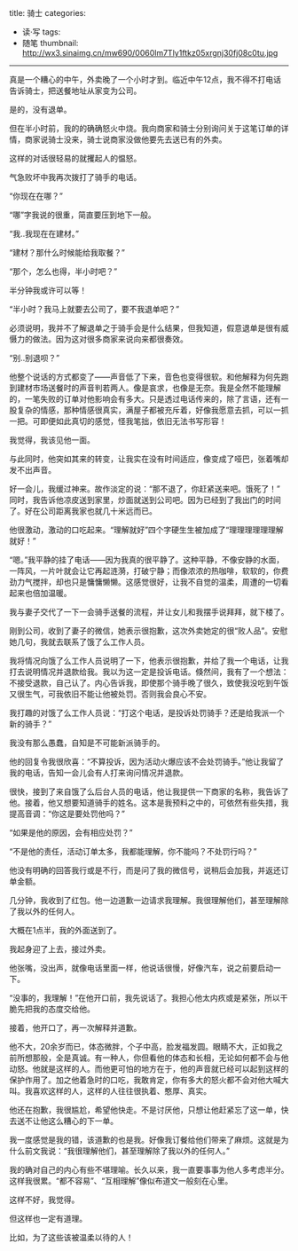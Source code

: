 title: 骑士
categories:
- 读·写
tags:
- 随笔
thumbnail: http://wx3.sinaimg.cn/mw690/0060lm7Tly1ftkz05xrgnj30fj08c0tu.jpg
---
真是一个糟心的中午，外卖晚了一个小时才到。临近中午12点，我不得不打电话告诉骑士，把送餐地址从家变为公司。

是的，没有退单。

但在半小时前，我的的确确怒火中烧。我向商家和骑士分别询问关于这笔订单的详情，商家说骑士没来，骑士说商家没做他要先去送已有的外卖。

这样的对话很轻易的就攫起人的愠怒。

气急败坏中我再次拨打了骑手的电话。

“你现在在哪？”

“哪”字我说的很重，简直要压到地下一般。

“我..我现在在建材。”

“建材？那什么时候能给我取餐？”

“那个，怎么也得，半小时吧？”

半分钟我或许可以等！

“半小时？我马上就要去公司了，要不我退单吧？”

必须说明，我并不了解退单之于骑手会是什么结果，但我知道，假意退单是很有威慑力的做法。因为这对很多商家来说向来都很奏效。

“别..别退呗？”

他整个说话的方式都变了——声音低了下来，音色也变得很软。和他解释为何先跑到建材市场送餐时的声音判若两人。像是哀求，也像是无奈。我是全然不能理解的，一笔失败的订单对他影响会有多大。只是透过电话传来的，除了言语，还有一股复杂的情感，那种情感很真实，满屋子都被充斥着，好像我愿意去抓，可以一抓一把。可即便如此真切的感觉，怪我笔拙，依旧无法书写形容！

我觉得，我该见他一面。

与此同时，他突如其来的转变，让我实在没有时间适应，像变成了哑巴，张着嘴却发不出声音。

好一会儿，我缓过神来。故作淡定的说：“那不退了，你赶紧送来吧。饿死了！” 同时，我告诉他凉皮送到家里，炒面就送到公司吧。因为已经到了我出门的时间了。好在公司距离我家也就几十米远而已。

他很激动，激动的口吃起来。“理解就好”四个字硬生生被加成了“理理理理理理解就好！”

“嗯。”我平静的挂了电话——因为我真的很平静了。这种平静，不像安静的水面，一阵风，一片叶就会让它再起涟漪，打破宁静；而像浓浓的热咖啡，软软的，你费劲力气搅拌，却也只是慵慵懒懒。这感觉很好，让我不自觉的温柔，周遭的一切看起来也倍加温暖。

我与妻子交代了一下一会骑手送餐的流程，并让女儿和我摆手说拜拜，就下楼了。

刚到公司，收到了妻子的微信，她表示很抱歉，这次外卖她定的很“败人品”。安慰她几句，我就去联系了饿了么工作人员。

我将情况向饿了么工作人员说明了一下，他表示很抱歉，并给了我一个电话，让我打去说明情况并退款给我。我以为这一定是投诉电话。倏然间，我有了一个想法：不接受退款，自己认了。内心告诉我，即使那个骑手晚了很久，致使我没吃到午饭又很生气，可我依旧不能让他被处罚。否则我会良心不安。

我打趣的对饿了么工作人员说：“打这个电话，是投诉处罚骑手？还是给我派一个新的骑手？”

我没有那么愚蠢，自知是不可能新派骑手的。

他的回复令我很欣喜：“不算投诉，因为活动火爆应该不会处罚骑手。”他让我留了我的电话，告知一会儿会有人打来询问情况并退款。

很快，接到了来自饿了么后台人员的电话，他让我提供一下商家的名称，我告诉了他。接着，他又想要知道骑手的姓名。这本是我预料之中的，可依然有些失措，我提高音调：“你这是要处罚他吗？”

“如果是他的原因，会有相应处罚？”

“不是他的责任，活动订单太多，我都能理解，你不能吗？不处罚行吗？”

他没有明确的回答我行或是不行，而是问了我的微信号，说稍后会加我，并返还订单金额。

几分钟，我收到了红包。他一边道歉一边请求我理解。我很理解他们，甚至理解除了我以外的任何人。

大概在1点半，我的外面送到了。

我起身迎了上去，接过外卖。

他张嘴，没出声，就像电话里面一样，他说话很慢，好像汽车，说之前要启动一下。

“没事的，我理解！”在他开口前，我先说话了。我担心他太内疚或是紧张，所以干脆先把我的态度交给他。

接着，他开口了，再一次解释并道歉。

他不大，20余岁而已，体态微胖，个子中高，脸发福发圆。眼睛不大，正如我之前所想那般，全是真诚。有一种人，你但看他的体态和长相，无论如何都不会与他动怒。他就是这样的人。而他更可怕的地方在于，他的声音就已经可以起到这样的保护作用了。加之他着急时的口吃，我敢肯定，你有多大的怒火都不会对他大喊大叫。我喜欢这样的人，这样的人往往很执着、憨厚、真实。

他还在抱歉，我很尴尬，希望他快走。不是讨厌他，只想让他赶紧忘了这一单，快去送不让他这么糟心的下一单。

我一度感觉是我的错，该道歉的也是我。好像我订餐给他们带来了麻烦。这就是为什么前文我说：“我很理解他们，甚至理解除了我以外的任何人。”

我的确对自己的内心有些不堪理喻。长久以来，我一直要事事为他人多考虑半分。这样我很累。“都不容易”、“互相理解”像似布道文一般刻在心里。

这样不好，我觉得。

但这样也一定有道理。

比如，为了这些该被温柔以待的人！

